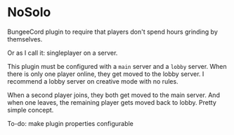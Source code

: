 # NoSolo

BungeeCord plugin to require that players don't spend hours grinding by themselves.

Or as I call it: singleplayer on a server.

This plugin must be configured with a `main` server and a `lobby` server. When there is only one player online,
they get moved to the lobby server. I recommend a lobby server on creative mode with no rules.

When a second player joins, they both get moved to the main server. And when one leaves, the remaining player
gets moved back to lobby. Pretty simple concept.

To-do: make plugin properties configurable
